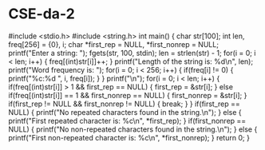 # CSE-da-2

#include <stdio.h>
#include <string.h>
int main() {
 char str[100];
 int len, freq[256] = {0}, i;
 char *first_rep = NULL, *first_nonrep = NULL;
 printf("Enter a string: ");
 fgets(str, 100, stdin);
 len = strlen(str) - 1;
 for(i = 0; i < len; i++) {
 freq[(int)str[i]]++;
 }
 printf("Length of the string is: %d\n", len);
 printf("Word frequency is: ");
 for(i = 0; i < 256; i++) {
 if(freq[i] != 0) {
 printf("%c:%d ", i, freq[i]);
 }
 }
 printf("\n");
 for(i = 0; i < len; i++) {
 if(freq[(int)str[i]] > 1 && first_rep == NULL) {
 first_rep = &str[i];
 } else if(freq[(int)str[i]] == 1 && first_nonrep == NULL) {
 first_nonrep = &str[i];
 }
 if(first_rep != NULL && first_nonrep != NULL) {
 break;
 }
 }
 if(first_rep == NULL) {
 printf("No repeated characters found in the string.\n");
 } else {
 printf("First repeated character is: %c\n", *first_rep);
 }
 if(first_nonrep == NULL) {
 printf("No non-repeated characters found in the string.\n");
 } else {
 printf("First non-repeated character is: %c\n", *first_nonrep);
 }
 return 0;
} 
